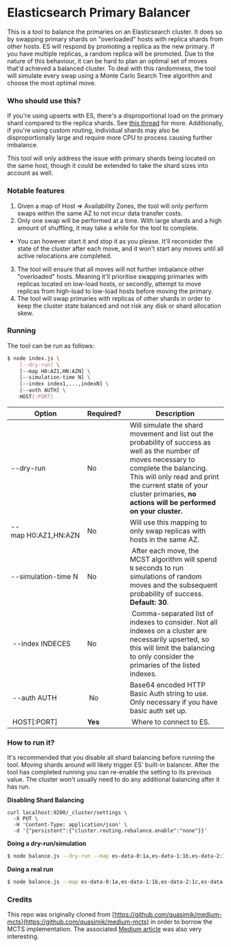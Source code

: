 # Elasticsearch Primary Balancer

This is a tool to balance the primaries on an Elasticsearch cluster. It does so by swapping primary shards on "overloaded" hosts with replica shards from other hosts. ES will respond by promoting a replica as the new primary. If you have multiple replicas, a random replica will be promoted. Due to the nature of this behaviour, it can be hard to plan an optimal set of moves that'd achieved a balanced cluster. To deal with this randomness, the tool will simulate every swap using a Monte Carlo Search Tree algorithm and choose the most optimal move.

### Who should use this?

If you're using upserts with ES, there's a disproportional load on the primary shard compared to the replica shards. See [this thread](https://discuss.elastic.co/t/how-to-rebalance-primary-shards-on-elastic-cluster/176060/2) for more. Additionally, if you're using custom routing, individual shards may also be disproportionally large and require more CPU to process causing further imbalance.

This tool will only address the issue with primary shards being located on the same host, though it could be extended to take the shard sizes into account as well.

### Notable features

1. Given a map of Host => Availability Zones, the tool will only perform swaps within the same AZ to not incur data transfer costs.
2. Only one swap will be performed at a time. With large shards and a high amount of shuffling, it may take a while for the tool to complete.
  - You can however start it and stop it as you please. It'll reconsider the state of the cluster after each move, and it won't start any moves until all active relocations are completed.
3. The tool will ensure that all moves will not further imbalance other "overloaded" hosts. Meaning it'll prioritise swapping primaries with replicas located on low-load hosts, or secondly, attempt to move replicas from high-load to low-load hosts before moving the primary.
4. The tool will swap primaries with replicas of other shards in order to keep the cluster state balanced and not risk any disk or shard allocation skew.

### Running

The tool can be run as follows:

```sh
$ node index.js \
    [--dry-run] \
    [--map H0:AZ1,HN:AZN] \
    [--simulation-time N] \
    [--index index1,...,indexN] \
    [--auth AUTH] \
    HOST[:PORT]
```

| Option | Required? | Description |
| --- | --- | --- |
| --dry-run | No | Will simulate the shard movement and list out the probability of success as well as the number of moves necessary to complete the balancing. This will only read and print the current state of your cluster primaries, **no actions will be performed on your cluster.** |
| --map&nbsp;H0:AZ1,HN:AZN | No | Will use this mapping to only swap replicas with hosts in the same AZ. |
| --simulation-time&nbsp;N | No | After each move, the MCST algorithm will spend `N` seconds to run simulations of random moves and the subsequent probability of success. **Default: 30**. |
| --index&nbsp;INDECES | No | Comma-separated list of indexes to consider. Not all indexes on a cluster are necessarily upserted, so this will limit the balancing to only consider the primaries of the listed indexes. |
| --auth&nbsp;AUTH | No | Base64 encoded HTTP Basic Auth string to use. Only necessary if you have basic auth set up. |
| HOST[:PORT] | **Yes** | Where to connect to ES. |

### How to run it?

It's recommended that you disable all shard balancing before running the tool. Moving shards around will likely trigger ES' built-in balancer. After the tool has completed running you can re-enable the setting to its previous value. The cluster won't usually need to do any additional balancing after it has run.

**Disabling Shard Balancing**

```
curl localhost:9200/_cluster/settings \
  -X PUT \
  -H 'Content-Type: application/json' \
  -d '{"persistent":{"cluster.routing.rebalance.enable":"none"}}'
```

**Doing a dry-run/simulation**

```sh
$ node balance.js --dry-run --map es-data-0:1a,es-data-1:1b,es-data-2:1c,es-data-3:1a,es-data-4:1b --index myindex,yourindex localhost:9200
```

**Doing a real run**

```sh
$ node balance.js --map es-data-0:1a,es-data-1:1b,es-data-2:1c,es-data-3:1a,es-data-4:1b --index myindex,yourindex localhost:9200
```

### Credits

This repo was originally cloned from [https://github.com/quasimik/medium-mcts](https://github.com/quasimik/medium-mcts) in order to borrow the MCTS implementation. The associated [Medium article](https://medium.com/@quasimik/implementing-monte-carlo-tree-search-in-node-js-5f07595104df) was also very interesting.
